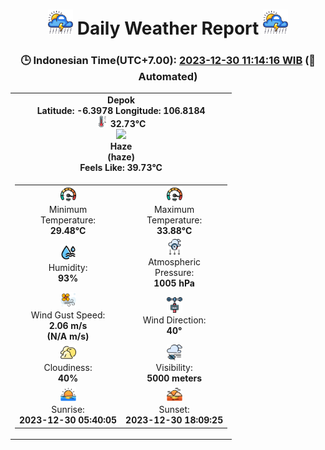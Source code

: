 # <h1 align='center'><img height='40' src='images/cloud.png'> Daily Weather Report <img height='40' src='images/cloud.png'></h1>
<h3 align='center'>🕒 Indonesian Time(UTC+7.00): <u>2023-12-30 11:14:16 WIB</u> (🤖Automated)</h3>

<table align='center'>
<tr>
<td align='center'><b>Depok</b><br><b>Latitude: -6.3978 Longitude: 106.8184</b><br><img src='images/thermometer.png' height='18'> <b>32.73°C</b><br><img src='https://openweathermap.org/img/w/50d.png' height='50'><br><b>Haze</b><br><b>(haze)</b><br><b>Feels Like: 39.73°C</b></td>
</tr>
<td>
<table>
<tr>
<td align='center'><img src='images/fast.png' height='25'><br>Minimum<br>Temperature:<br><b>29.48°C</b></td>
<td align='center'><img src='images/fast.png' height='25'><br>Maximum<br>Temperature:<br><b>33.88°C</b></td>
</tr>
<tr>
<td align='center'><img src='images/humidity.png' height='25'><br>Humidity:<br><b>93%</b></td>
<td align='center'><img src='images/atmospheric.png' height='25'><br>Atmospheric<br>Pressure:<br><b>1005 hPa</b></td>
</tr>
<tr>
<td align='center'><img src='images/air-flow.png' height='25'><br>Wind Gust Speed:<br><b>2.06 m/s<br>(N/A m/s)</b></td>
<td align='center'><img src='images/anemometer.png' height='25'><br>Wind Direction:<br><b>40°</b></td>
</tr>
<tr>
<td align='center'><img src='images/cloudy.png' height='25'><br>Cloudiness:<br><b>40%</b></td>
<td align='center'><img src='images/low-visibility.png' height='25'><br>Visibility:<br><b>5000 meters</b></td>
</tr>
<tr>
<td align='center'><img src='images/sunrise.png' height='25'><br>Sunrise:<br><b>2023-12-30 05:40:05</b></td>
<td align='center'><img src='images/sunsets.png' height='25'><br>Sunset:<br><b>2023-12-30 18:09:25</b></td>
</tr>
</table>
</table>
